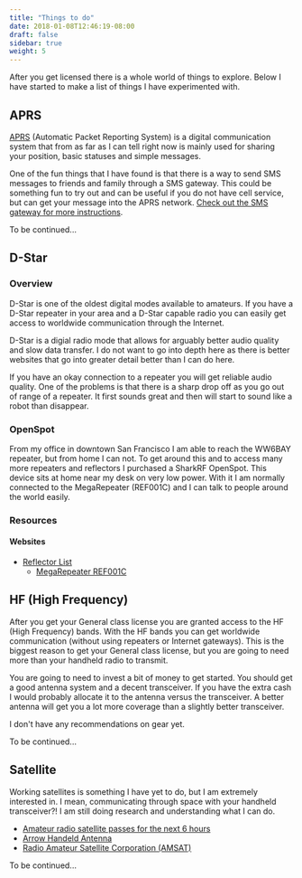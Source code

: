 ```yaml
---
title: "Things to do"
date: 2018-01-08T12:46:19-08:00
draft: false
sidebar: true
weight: 5
---
```


After you get licensed there is a whole world of things to explore. Below I have started to make a list of things I have experimented with.

## APRS
[APRS](http://aprs.org/) (Automatic Packet Reporting System) is a digital communication system that from as far as I can tell right now is mainly used for sharing your position, basic statuses and simple messages.

One of the fun things that I have found is that there is a way to send SMS messages to friends and family through a SMS gateway. This could be something fun to try out and can be useful if you do not have cell service, but can get your message into the APRS network. [Check out the SMS gateway for more instructions](http://smsgte.wixsite.com/smsgte).

To be continued...

## D-Star
### Overview

D-Star is one of the oldest digital modes available to amateurs. If you have a D-Star repeater in your area and a D-Star capable radio you can easily get access to worldwide communication through the Internet.

D-Star is a digial radio mode that allows for arguably better audio quality and slow data transfer. I do not want to go into depth here as there is better websites that go into greater detail better than I can do here.

If you have an okay connection to a repeater you will get reliable audio quality. One of the problems is that there is a sharp drop off as you go out of range of a repeater. It first sounds great and then will start to sound like a robot than disappear.

### OpenSpot
From my office in downtown San Francisco I am able to reach the WW6BAY repeater, but from home I can not. To get around this and to access many more repeaters and reflectors I purchased a SharkRF OpenSpot. This device sits at home near my desk on very low power. With it I am normally connected to the MegaRepeater (REF001C) and I can talk to people around the world easily.

### Resources
#### Websites
- [Reflector List](http://www.dstarinfo.com/Reflectors.aspx)
  - [MegaRepeater REF001C](http://ref001.dstargateway.org/)


## HF (High Frequency)
After you get your General class license you are granted access to the HF (High Frequency) bands. With the HF bands you can get worldwide communication (without using repeaters or Internet gateways). This is the biggest reason to get your General class license, but you are going to need more than your handheld radio to transmit.

You are going to need to invest a bit of money to get started. You should get a good antenna system and a decent transceiver. If you have the extra cash I would probably allocate it to the antenna versus the transceiver. A better antenna will get you a lot more coverage than a slightly better transceiver.

I don't have any recommendations on gear yet.

To be continued...

## Satellite
Working satellites is something I have yet to do, but I am extremely interested in. I mean, communicating through space with your handheld transceiver?! I am still doing research and understanding what I can do.

- [Amateur radio satellite passes for the next 6 hours](http://www.n2yo.com/passes/amateur-radio.php)
- [Arrow Handeld Antenna](http://arrowantennas.com/arrowii/146-437.html)
- [Radio Amateur Satellite Corporation (AMSAT)](https://www.amsat.org/)

To be continued...
